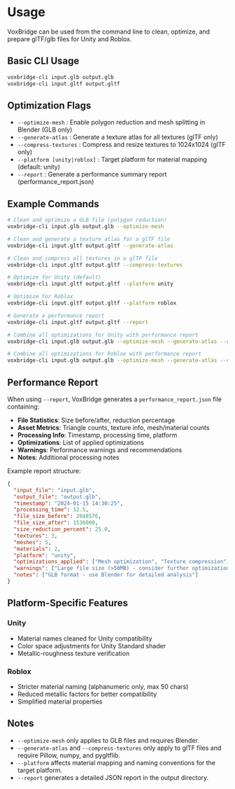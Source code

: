 # Usage

VoxBridge can be used from the command line to clean, optimize, and prepare glTF/glb files for Unity and Roblox.

## Basic CLI Usage

```bash
voxbridge-cli input.glb output.glb
voxbridge-cli input.gltf output.gltf
```
 
## Optimization Flags

- `--optimize-mesh` : Enable polygon reduction and mesh splitting in Blender (GLB only)
- `--generate-atlas` : Generate a texture atlas for all textures (glTF only)
- `--compress-textures` : Compress and resize textures to 1024x1024 (glTF only)
- `--platform [unity|roblox]` : Target platform for material mapping (default: unity)
- `--report` : Generate a performance summary report (performance_report.json)

## Example Commands

```bash
# Clean and optimize a GLB file (polygon reduction)
voxbridge-cli input.glb output.glb --optimize-mesh

# Clean and generate a texture atlas for a glTF file
voxbridge-cli input.gltf output.gltf --generate-atlas

# Clean and compress all textures in a glTF file
voxbridge-cli input.gltf output.gltf --compress-textures

# Optimize for Unity (default)
voxbridge-cli input.gltf output.gltf --platform unity

# Optimize for Roblox
voxbridge-cli input.gltf output.gltf --platform roblox

# Generate a performance report
voxbridge-cli input.gltf output.gltf --report

# Combine all optimizations for Unity with performance report
voxbridge-cli input.glb output.glb --optimize-mesh --generate-atlas --compress-textures --platform unity --report

# Combine all optimizations for Roblox with performance report
voxbridge-cli input.glb output.glb --optimize-mesh --generate-atlas --compress-textures --platform roblox --report
```

## Performance Report

When using `--report`, VoxBridge generates a `performance_report.json` file containing:

- **File Statistics**: Size before/after, reduction percentage
- **Asset Metrics**: Triangle counts, texture info, mesh/material counts
- **Processing Info**: Timestamp, processing time, platform
- **Optimizations**: List of applied optimizations
- **Warnings**: Performance warnings and recommendations
- **Notes**: Additional processing notes

Example report structure:

```json
{
  "input_file": "input.glb",
  "output_file": "output.glb",
  "timestamp": "2024-01-15 14:30:25",
  "processing_time": 12.5,
  "file_size_before": 2048576,
  "file_size_after": 1536000,
  "size_reduction_percent": 25.0,
  "textures": 3,
  "meshes": 5,
  "materials": 2,
  "platform": "unity",
  "optimizations_applied": ["Mesh optimization", "Texture compression"],
  "warnings": ["Large file size (>50MB) - consider further optimization"],
  "notes": ["GLB format - use Blender for detailed analysis"]
}
```

## Platform-Specific Features

### Unity

- Material names cleaned for Unity compatibility
- Color space adjustments for Unity Standard shader
- Metallic-roughness texture verification

### Roblox

- Stricter material naming (alphanumeric only, max 50 chars)
- Reduced metallic factors for better compatibility
- Simplified material properties

## Notes

- `--optimize-mesh` only applies to GLB files and requires Blender.
- `--generate-atlas` and `--compress-textures` only apply to glTF files and require Pillow, numpy, and pygltflib.
- `--platform` affects material mapping and naming conventions for the target platform.
- `--report` generates a detailed JSON report in the output directory.
